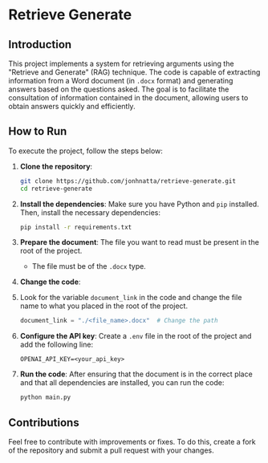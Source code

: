 # Retrieve Generate

## Introduction

This project implements a system for retrieving arguments using the "Retrieve and Generate" (RAG) technique. The code is capable of extracting information from a Word document (in `.docx` format) and generating answers based on the questions asked. The goal is to facilitate the consultation of information contained in the document, allowing users to obtain answers quickly and efficiently.

## How to Run

To execute the project, follow the steps below:

1. **Clone the repository**:
   ```bash
   git clone https://github.com/jonhnatta/retrieve-generate.git
   cd retrieve-generate
   ```

2. **Install the dependencies**:
   Make sure you have Python and `pip` installed. Then, install the necessary dependencies:
   ```bash
   pip install -r requirements.txt
   ```

3. **Prepare the document**:
   The file you want to read must be present in the root of the project.
   - The file must be of the `.docx` type.

4. **Change the code**:
5. Look for the variable `document_link` in the code and change the file name to what you placed in the root of the project.
   ```python
   document_link = "./<file_name>.docx"  # Change the path
   ```

6. **Configure the API key**:
   Create a `.env` file in the root of the project and add the following line:
   ```
   OPENAI_API_KEY=<your_api_key>
   ```

7. **Run the code**:
   After ensuring that the document is in the correct place and that all dependencies are installed, you can run the code:
   ```bash
   python main.py
   ```

## Contributions

Feel free to contribute with improvements or fixes. To do this, create a fork of the repository and submit a pull request with your changes.
